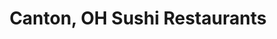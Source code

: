 ---
layout: city
title: Canton, OH Sushi Restaurants
permalink: /ohio/canton/
stateAbbr: OH
stateName: Ohio
cityName: Canton
---